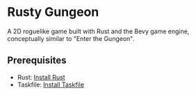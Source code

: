 # Rusty Gungeon

A 2D roguelike game built with Rust and the Bevy game engine, conceptually similar to "Enter the Gungeon".

## Prerequisites

- Rust: [Install Rust](https://www.rust-lang.org/tools/install)
- Taskfile: [Install Taskfile](https://taskfile.dev/installation/)
